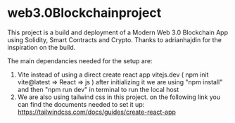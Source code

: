 # web3.0Blockchainproject
This project is a build and deployment of a Modern Web 3.0 Blockchain App using Solidity, Smart Contracts and Crypto. Thanks to adrianhajdin for the inspiration on the build.

The main dependancies needed for the setup are:
1) Vite instead of using a direct create react app vitejs.dev ( npm init vite@latest => React => js ) after initializing it we are using "npm install" and then "npm run dev" in terminal to run the local host
2) We are also using tailwind css in this project. on the following link you can find the documents needed to set it up: https://tailwindcss.com/docs/guides/create-react-app
